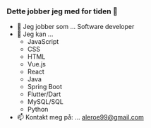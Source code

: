 ### Dette jobber jeg med for tiden 👋

- 🔭 Jeg jobber som ... Software developer
- 🌱 Jeg kan ...
    - JavaScript
    - CSS
    - HTML
    - Vue.js
    - React
    - Java
    - Spring Boot
    - Flutter/Dart
    - MySQL/SQL
    - Python
- 📫 Kontakt meg på: ... aleroe99@gmail.com
